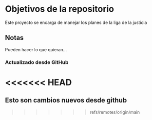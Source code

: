 # Objetivos de la repositorio

Este proyecto se encarga de manejar los planes de la liga de la justicia


## Notas
Pueden hacer lo que quieran...


### Actualizado desde GitHub

<<<<<<< HEAD
=======
## Esto son cambios nuevos desde github
>>>>>>> refs/remotes/origin/main

